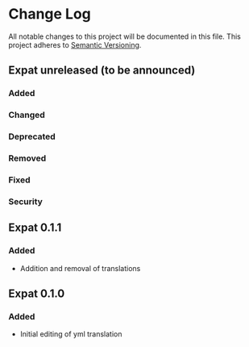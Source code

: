 # Change Log
All notable changes to this project will be documented in this file.
This project adheres to [Semantic Versioning](http://semver.org/).

## Expat unreleased (to be announced)
### Added

### Changed

### Deprecated

### Removed

### Fixed

### Security

## Expat 0.1.1
### Added
- Addition and removal of translations

## Expat 0.1.0
### Added
- Initial editing of yml translation
